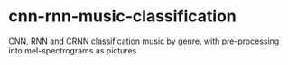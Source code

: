 # cnn-rnn-music-classification
CNN, RNN and CRNN classification music by genre, with pre-processing into mel-spectrograms as pictures
